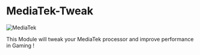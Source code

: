 # MediaTek-Tweak
![MediaTek](https://github.com/user-attachments/assets/bc7602f7-797e-4b34-b65c-315940b76583)


This Module will tweak your MediaTek processor and improve performance in Gaming !
